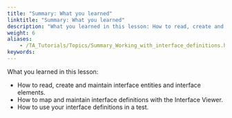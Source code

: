```yaml
--- 
title: "Summary: What you learned"
linktitle: "Summary: What you learned"
description: "What you learned in this lesson: How to read, create and maintain interface entities and interface elements. How to map and maintain interface definitions with the Interface Viewer. How to use your ..."
weight: 6
aliases: 
    - /TA_Tutorials/Topics/Summary_Working_with_interface_definitions.html
keywords: 
---
```


What you learned in this lesson:

-   How to read, create and maintain interface entities and interface elements.
-   How to map and maintain interface definitions with the Interface Viewer.
-   How to use your interface definitions in a test.



